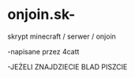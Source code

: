 # onjoin.sk-
skrypt minecraft / serwer / onjoin

-napisane przez 4catt


-JEŻELI ZNAJDZIECIE BLAD PISZCIE
